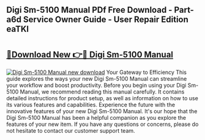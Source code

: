 ## Digi Sm-5100 Manual PDf Free Download - Part-a6d Service Owner Guide - User Repair Edition eaTKl

# <h2><a href="http://bc30077.oget.top/?id=Digi+Sm-5100+Manual">🔗Download New 👉🔴 Digi Sm-5100 Manual</a></h2>

[![Digi Sm-5100 Manual new download](https://i.imgur.com/5g1atiW.png)](http://bc30077.oget.top/?id=Digi+Sm-5100+Manual)
Your Gateway to Efficiency This guide explores the ways your new Digi Sm-5100 Manual can streamline your workflow and boost productivity. Before you begin using your Digi Sm-5100 Manual, we recommend reading this manual carefully. It contains detailed instructions for product setup, as well as information on how to use its various features and capabilities. Experience the future with the innovative features of your new Digi Sm-5100 Manual. It's our hope that the Digi Sm-5100 Manual has been a helpful companion as you explore the features of your new item. If you have any questions or concerns, please do not hesitate to contact our customer support team.
